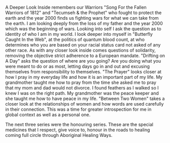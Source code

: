 A Deeper Look Inside remembers our Warriors "Song For the Fallen Warriors of 1812" and "Tecumseh & the Prophet" who fought to protect the earth and the year 2000 finds us fighting wars for what we can take from the earth. I am looking deeply from the loss of my father and the year 2000 which was the beginning of wars.  Looking into self I ask the question as to identity of who I am in my world. I look deeper into myself in "Butterfly Caught In the Web", at the politics of quantum blood count, at who determines who you are based on your racial status card not asked of any other race. As with any closer look inside comes questions of solidarity, removing the objective strict adherence to a European mandate. "Drifting on A Day" asks the question of where are you going? Are you doing what you were meant to do or as most, letting days go in and out and excusing themselves from responsibility to themselves. "The Prayer" looks closer at how I pray in my everyday life and how it is an important part of my life. My grandmother taught me how to pray from the time she asked me to pray that my mom and dad would not divorce. I found feathers as I walked so I knew I was on the right path. My grandmother  was the peace keeper and she taught me how to have peace in my life. "Between Two Women" takes a closer look at the relationships of women and how words are used carefully in their connection. This was a time for greater introspection for me in global context as well as a personal one.

The next three series were the honouring series. These are the special medicines that I respect, give voice to, honour in the roads to healing coming full circle through Aboriginal Healing Ways.
